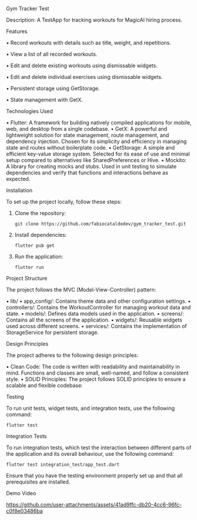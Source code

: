 Gym Tracker Test

Description: A TestApp for tracking workouts for MagicAI hiring process.

Features

•	Record workouts with details such as title, weight, and repetitions.

•	View a list of all recorded workouts.

•	Edit and delete existing workouts using dismissable widgets.

•	Edit and delete individual exercises using dismissable widgets.

•	Persistent storage using GetStorage.

•	State management with GetX.

Technologies Used

•	Flutter: A framework for building natively compiled applications for mobile, web, and desktop from a single codebase.
•	GetX: A powerful and lightweight solution for state management, route management, and dependency injection. Chosen for its simplicity and efficiency in managing state and routes without boilerplate code.
•	GetStorage: A simple and efficient key-value storage system. Selected for its ease of use and minimal setup compared to alternatives like SharedPreferences or Hive.
•	Mockito: A library for creating mocks and stubs. Used in unit testing to simulate dependencies and verify that functions and interactions behave as expected.

Installation

To set up the project locally, follow these steps:

1.	Clone the repository:

        git clone https://github.com/fabiocataldodev/gym_tracker_test.git

2.	Install dependencies:

  	    flutter pub get

4.	Run the application:

	    flutter run


Project Structure

The project follows the MVC (Model-View-Controller) pattern:

•	lib/
•	app_config/: Contains theme data and other configuration settings.
•	controllers/: Contains the WorkoutController for managing workout data and state.
•	models/: Defines data models used in the application.
•	screens/: Contains all the screens of the application.
•	widgets/: Reusable widgets used across different screens.
•	services/: Contains the implementation of StorageService for persistent storage.

Design Principles

The project adheres to the following design principles:

•	Clean Code: The code is written with readability and maintainability in mind. Functions and classes are small, well-named, and follow a consistent style.
•	SOLID Principles: The project follows SOLID principles to ensure a scalable and flexible codebase:

Testing

To run unit tests, widget tests, and integration tests, use the following command:

    flutter test

Integration Tests

To run integration tests, which test the interaction between different parts of the application and its overall behaviour, use the following command:

    flutter test integration_test/app_test.dart

Ensure that you have the testing environment properly set up and that all prerequisites are installed.

Demo Video

https://github.com/user-attachments/assets/41ad9ffc-db20-4cc6-96fc-c0f8e03486ba


